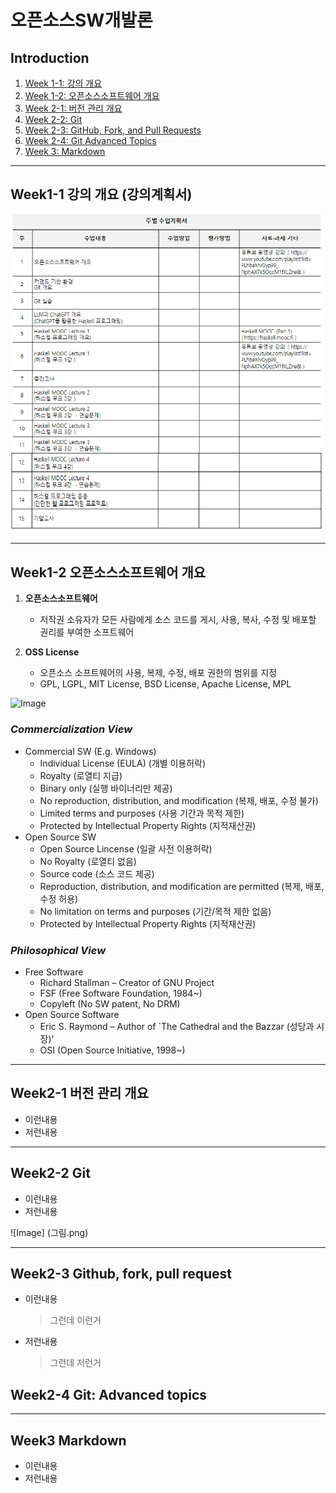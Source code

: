 # **오픈소스SW개발론**

## Introduction
1. [Week 1-1: 강의 개요](#week1-1-강의-개요-강의계획서)
2. [Week 1-2: 오픈소스소프트웨어 개요](#week1-2-오픈소스소프트웨어-개요)
3. [Week 2-1: 버전 관리 개요](#week2-1-버전-관리-개요)
4. [Week 2-2: Git](#week2-2-git)
5. [Week 2-3: GitHub, Fork, and Pull Requests](#week2-3-github-fork-pull-request)
6. [Week 2-4: Git Advanced Topics](#week2-4-git-advanced-topics)
7. [Week 3: Markdown](#week3-----markdown)

-------------
## Week1-1 강의 개요 (강의계획서)
![Open Source Collaboration](https://raw.githubusercontent.com/kwon5min02/oss_git_example/2da33a7b61c5a66d773494983ac2181bae12080b/%EA%B0%95%EC%9D%98%EA%B3%84%ED%9A%8D%EC%84%9C.png)

-------------
## Week1-2 오픈소스소프트웨어 개요
1. **오픈소스소프트웨어**
   * 저작권 소유자가 모든 사람에게 소스 코드를 게시, 사용, 복사, 수정 및 배포할 권리를 부여한 소프트웨어
     
2. **OSS License**
   * 오픈소스 소프트웨어의 사용, 복제, 수정, 배포 권한의 범위를 지정
   * GPL, LGPL, MIT License, BSD License, Apache License, MPL
     
![Image](https://postfiles.pstatic.net/MjAyMzA2MTdfMTM3/MDAxNjg2OTc1NjU0MDE4.VvsoriOi_OSRUA773OeisQLz_gtSUx6Mi6oXPLMEhpog.hajLJIVGr2pO5ClObvtoIGso3ungS1YrL_caCQrMOZ8g.PNG.ljk3815/image.png?type=w3840)

### **_Commercialization View_**
* Commercial SW (E.g. Windows)
  * Individual License (EULA) (개별 이용허락)
  * Royalty (로열티 지급)
  * Binary only (실행 바이너리만 제공)
  * No reproduction, distribution, and modification (복제, 배포, 수정 불가)
  * Limited terms and purposes (사용 기간과 목적 제한)
  * Protected by Intellectual Property Rights (지적재산권)
* Open Source SW
  * Open Source Lincense (일괄 사전 이용허락)
  * No Royalty (로열티 없음)
  * Source code (소스 코드 제공)
  * Reproduction, distribution, and modification are permitted (복제, 배포, 수정 허용)
  * No limitation on terms and purposes (기간/목적 제한 없음)
  * Protected by Intellectual Property Rights (지적재산권)

### **_Philosophical View_**
* Free Software
  * Richard Stallman – Creator of GNU Project
  * FSF (Free Software Foundation, 1984~)
  * Copyleft  (No SW patent, No DRM)
* Open Source Software
  * Eric S. Raymond – Author of `The Cathedral and the Bazzar (성당과 시장)'
  * OSI (Open Source Initiative, 1998~)
-------------
## Week2-1 버전 관리 개요
* 이런내용
* 저런내용

-------------
## Week2-2 Git
* 이런내용
* 저런내용

![Image] (그림.png)

-------------
## Week2-3 Github, fork, pull request
* 이런내용
  > 그런데 이런거
* 저런내용
  > 그런데 저런거

## Week2-4 Git: Advanced topics


-------------
## Week3     Markdown
* 이런내용
* 저런내용
